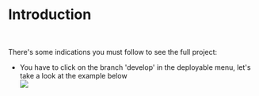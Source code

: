 <h1>Introduction</h1>
<br />
<p>There's some indications you must follow to see the full project:</P>
<ul>
<li>You have to click on the branch 'develop' in the deployable menu, let's take a look at the example below</li>
<img src='https://drive.google.com/drive/u/0/folders/1K0DJtbLJ3coHXvr9VBLt6cHfwwIpgQtI' />

